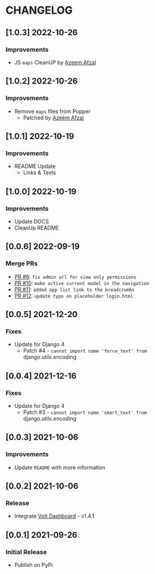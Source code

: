 # CHANGELOG

## [1.0.3] 2022-10-26
### Improvements

- JS `maps` CleanUP by [Azeem Afzal](https://github.com/divergentsigns)

## [1.0.2] 2022-10-26
### Improvements

- Remove `maps` files from Popper 
  - Patched by [Azeem Afzal](https://github.com/divergentsigns)

## [1.0.1] 2022-10-19
### Improvements

- README Update
  - Links & Texts 

## [1.0.0] 2022-10-19
### Improvements

- Update DOCS
- CleanUp README 

## [0.0.6] 2022-09-19
### Merge PRs

- [PR #6](https://github.com/app-generator/django-admin-volt/pull/6): `fix admin url for view only permissions`
- [PR #10](https://github.com/app-generator/django-admin-volt/pull/10): `make active current model in the navigation`
- [PR #11](https://github.com/app-generator/django-admin-volt/pull/11): `added app list link to the breadcrumbs`
- [PR #12](https://github.com/app-generator/django-admin-volt/pull/12): `update typo on placeholder login.html`


## [0.0.5] 2021-12-20
### Fixes

- Update for Django 4
  - Patch #4 - `cannot import name 'force_text' from` django.utils.encoding 

## [0.0.4] 2021-12-16
### Fixes

- Update for Django 4
  - Patch #3 - `cannot import name 'smart_text' from` django.utils.encoding 

## [0.0.3] 2021-10-06
### Improvements

- Update `README` with more information

## [0.0.2] 2021-10-06
### Release

- Integrate [Volt Dashboard](https://themesberg.com/product/admin-dashboard/volt-bootstrap-5-dashboard) - v1.4.1

## [0.0.1] 2021-09-26
### Initial Release

- Publish on PyPi
